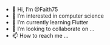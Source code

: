 - 👋 Hi, I’m @Faith75
- 👀 I’m interested in computer science
- 🌱 I’m currently learning Flutter
- 💞️ I’m looking to collaborate on ...
- 📫 How to reach me ...

<!---
Faith75/Faith75 is a ✨ special ✨ repository because its `README.md` (this file) appears on your GitHub profile.
You can click the Preview link to take a look at your changes.
--->
